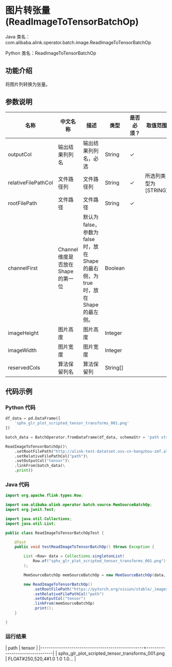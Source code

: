 # 图片转张量 (ReadImageToTensorBatchOp)
Java 类名：com.alibaba.alink.operator.batch.image.ReadImageToTensorBatchOp

Python 类名：ReadImageToTensorBatchOp


## 功能介绍

将图片列转换为张量。

## 参数说明

| 名称 | 中文名称 | 描述 | 类型 | 是否必须？ | 取值范围 | 默认值 |
| --- | --- | --- | --- | --- | --- | --- |
| outputCol | 输出结果列列名 | 输出结果列列名，必选 | String | ✓ |  |  |
| relativeFilePathCol | 文件路径列 | 文件路径列 | String | ✓ | 所选列类型为 [STRING] |  |
| rootFilePath | 文件路径 | 文件路径 | String | ✓ |  |  |
| channelFirst | Channel维度是否放在Shape的第一位 | 默认为false，参数为false时，放在Shape的最右侧，为true时，放在Shape的最左侧。 | Boolean |  |  | false |
| imageHeight | 图片高度 | 图片高度 | Integer |  |  |  |
| imageWidth | 图片宽度 | 图片宽度 | Integer |  |  |  |
| reservedCols | 算法保留列名 | 算法保留列 | String[] |  |  | null |

## 代码示例

### Python 代码

```python
df_data = pd.DataFrame([
    'sphx_glr_plot_scripted_tensor_transforms_001.png'
])

batch_data = BatchOperator.fromDataframe(df_data, schemaStr = 'path string')

ReadImageToTensorBatchOp()\
    .setRootFilePath("http://alink-test-datatset.oss-cn-hangzhou-zmf.aliyuncs.com/images/")\
	.setRelativeFilePathCol("path")\
	.setOutputCol("tensor")\
    .linkFrom(batch_data)\
    .print()

```
### Java 代码
```java
import org.apache.flink.types.Row;

import com.alibaba.alink.operator.batch.source.MemSourceBatchOp;
import org.junit.Test;

import java.util.Collections;
import java.util.List;

public class ReadImageToTensorBatchOpTest {

	@Test
	public void testReadImageToTensorBatchOp() throws Exception {

		List <Row> data = Collections.singletonList(
			Row.of("sphx_glr_plot_scripted_tensor_transforms_001.png")
		);

		MemSourceBatchOp memSourceBatchOp = new MemSourceBatchOp(data, "path string");

		new ReadImageToTensorBatchOp()
			.setRootFilePath("https://pytorch.org/vision/stable/_images/")
			.setRelativeFilePathCol("path")
			.setOutputCol("tensor")
			.linkFrom(memSourceBatchOp)
			.print();
	}

}
```

### 运行结果

| path                                             | tensor                         |
|--------------------------------------------------+--------------------------------|
| sphx_glr_plot_scripted_tensor_transforms_001.png | FLOAT#250,520,4#1.0 1.0 1.0... |
